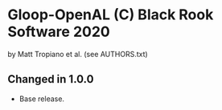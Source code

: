 Gloop-OpenAL (C) Black Rook Software 2020 
=========================================
by Matt Tropiano et al. (see AUTHORS.txt)


Changed in 1.0.0
----------------

- Base release.
